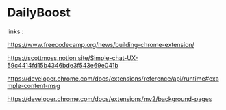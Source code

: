 # DailyBoost
 
links :

https://www.freecodecamp.org/news/building-chrome-extension/

https://scottmoss.notion.site/Simple-chat-UX-59c4414fd15b4346bde3f543e69e041b

https://developer.chrome.com/docs/extensions/reference/api/runtime#example-content-msg

https://developer.chrome.com/docs/extensions/mv2/background-pages

